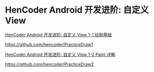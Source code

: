 # HenCoder Android 开发进阶: 自定义 View

[HenCoder Android 开发进阶: 自定义 View 1-1 绘制基础](https://juejin.cn/post/6844903486807785485#heading-18)

https://github.com/hencoder/PracticeDraw1

[HenCoder Android 开发进阶: 自定义 View 1-2 Paint 详解](https://rengwuxian.com/ui-1-2/)

https://github.com/hencoder/PracticeDraw2